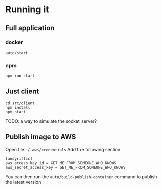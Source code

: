 # Running it

## Full application

### docker

```
auto/start
```

### npm

```
npm run start
```

## Just client

```
cd src/client
npm install
npm start
```

TODO: a way to simulate the socket server?

## Publish image to AWS

Open file `~/.aws/credentials`
Add the following section

```
[andyriffic]
aws_access_key_id = GET_ME_FROM_SOMEONE_WHO_KNOWS
aws_secret_access_key = GET_ME_FROM_SOMEONE_WHO_KNOWS
```

You can then run the `auto/build-publish-container` command to publish the latest version
